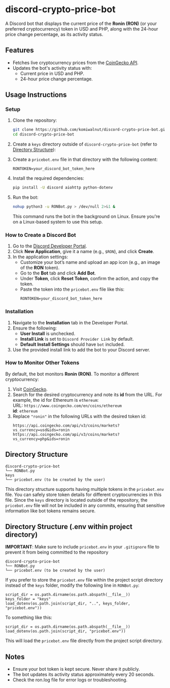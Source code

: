 # discord-crypto-price-bot

A Discord bot that displays the current price of the **Ronin (RON)** (or your preferred cryptocurrency) token in USD and PHP, along with the 24-hour price change percentage, as its activity status.

## Features
- Fetches live cryptocurrency prices from the [CoinGecko API](https://www.coingecko.com/).
- Updates the bot's activity status with:
  - Current price in USD and PHP.
  - 24-hour price change percentage.

## Usage Instructions
### Setup
1. Clone the repository:
    ```bash
    git clone https://github.com/komiwalnut/discord-crypto-price-bot.git
    cd discord-crypto-price-bot
    ```

2. Create a `keys` directory outside of `discord-crypto-price-bot` (refer to [Directory Structure](#directory-structure)):
   
4. Create a `pricebot.env` file in that directory with the following content:
    ```
    RONTOKEN=your_discord_bot_token_here
    ```

5. Install the required dependencies:
    ```bash
    pip install -U discord aiohttp python-dotenv
    ```

6. Run the bot:
    ```bash
    nohup python3 -u RONBot.py > /dev/null 2>&1 &
    ```
    This command runs the bot in the background on Linux. Ensure you're on a Linux-based system to use this setup.

### How to Create a Discord Bot
1. Go to the [Discord Developer Portal](https://discord.com/developers/applications).
2. Click **New Application**, give it a name (e.g., `$RON`), and click **Create**.
3. In the application settings:
   - Customize your bot’s name and upload an app icon (e.g., an image of the **RON** token).
   - Go to the **Bot** tab and click **Add Bot**.
   - Under **Token**, click **Reset Token**, confirm the action, and copy the token.
   - Paste the token into the `pricebot.env` file like this:
     ```plaintext
     RONTOKEN=your_discord_bot_token_here
     ```

### Installation
1. Navigate to the **Installation** tab in the Developer Portal.
2. Ensure the following:
   - **User Install** is unchecked.
   - **Install Link** is set to `Discord Provider Link` by default.
   - **Default Install Settings** should have `bot` included.
3. Use the provided install link to add the bot to your Discord server.

### How to Monitor Other Tokens
By default, the bot monitors **Ronin (RON)**. To monitor a different cryptocurrency:
1. Visit [CoinGecko](https://www.coingecko.com/).
2. Search for the desired cryptocurrency and note its **id** from the URL. For example, the id for Ethereum is `ethereum`:  
   URL: `https://www.coingecko.com/en/coins/ethereum`  
   **id**: `ethereum`
3. Replace `"ronin"` in the following URLs with the desired token id:
    ```plaintext
    https://api.coingecko.com/api/v3/coins/markets?vs_currency=usd&ids=ronin
    https://api.coingecko.com/api/v3/coins/markets?vs_currency=php&ids=ronin
    ```

## Directory Structure
```plaintext
discord-crypto-price-bot
└── RONBot.py
keys
└── pricebot.env (to be created by the user)
```
This directory structure supports having multiple tokens in the `pricebot.env` file. You can safely store token details for different cryptocurrencies in this file. Since the `keys` directory is located outside of the repository, the `pricebot.env` file will not be included in any commits, ensuring that sensitive information like bot tokens remains secure.

## Directory Structure (.env within project directory)
**IMPORTANT**: Make sure to include `pricebot.env` in your `.gitignore` file to prevent it from being committed to the repository
```plaintext
discord-crypto-price-bot
└── RONBot.py
└── pricebot.env (to be created by the user)
```
If you prefer to store the `pricebot.env` file within the project script directory instead of the `keys` folder, modify the following line in `RONBot.py`:
```plaintext
script_dir = os.path.dirname(os.path.abspath(__file__))
keys_folder = "keys"
load_dotenv(os.path.join(script_dir, "..", keys_folder, "pricebot.env"))
```
To something like this:
```plaintext
script_dir = os.path.dirname(os.path.abspath(__file__))
load_dotenv(os.path.join(script_dir, "pricebot.env"))
```
This will load the `pricebot.env` file directly from the project script directory.

## Notes
- Ensure your bot token is kept secure. Never share it publicly.
- The bot updates its activity status approximately every 20 seconds.
- Check the ron.log file for error logs or troubleshooting.
